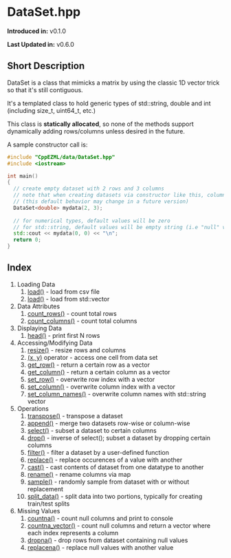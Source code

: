 # DataSet.hpp
**Introduced in:** v0.1.0

**Last Updated in:** v0.6.0
## Short Description
DataSet is a class that mimicks a matrix by using the classic 1D vector trick so that it's still contiguous.

It's a templated class to hold generic types of std::string, double and int (including size_t, uint64_t, etc.)

This class is **statically allocated**, so none of the methods support dynamically adding rows/columns unless desired in the future.

A sample constructor call is:

```c++
#include "CppEZML/data/DataSet.hpp"
#include <iostream>

int main()
{
  // create empty dataset with 2 rows and 3 columns
  // note that when creating datasets via constructor like this, columns are not defined
  // (this default behavior may change in a future version)
  DataSet<double> mydata(2, 3);
  
  // for numerical types, default values will be zero
  // for std::string, default values will be empty string (i.e "null" value)
  std::cout << mydata(0, 0) << "\n";
  return 0;
}
```

## Index
1. Loading Data
    1. [load()]() - load from csv file
    2. [load()]() - load from std::vector
2. Data Attributes
    1. [count_rows()]() - count total rows
    2. [count_columns()]() - count total columns
3. Displaying Data
    1. [head()]() - print first N rows
4. Accessing/Modifying Data
    1. [resize()]() - resize rows and columns
    1. [(x, y)]() operator - access one cell from data set
    2. [get_row()]() - return a certain row as a vector
    3. [get_column()]() - return a certain column as a vector
    4. [set_row()]() - overwrite row index with a vector
    5. [set_column()]() - overwrite column index with a vector
    6. [set_column_names()]() - overwrite column names with std::string vector
6. Operations
    1. [transpose()]() - transpose a dataset
    2. [append()]() - merge two datasets row-wise or column-wise
    3. [select()]() - subset a dataset to certain columns
    4. [drop()]() - inverse of select(); subset a dataset by dropping certain columns
    5. [filter()]() - filter a dataset by a user-defined function
    6. [replace()]() - replace occurences of a value with another
    7. [cast()]() - cast contents of dataset from one datatype to another
    8. [rename()]() - rename columns via map
    9. [sample()]() - randomly sample from dataset with or without replacement
    10. [split_data()]() - split data into two portions, typically for creating train/test splits
7. Missing Values
    1. [countna()]() - count null columns and print to console
    2. [countna_vector()]() - count null columns and return a vector where each index represents a column
    3. [dropna()]() - drop rows from dataset containing null values
    4. [replacena()]() - replace null values with another value
